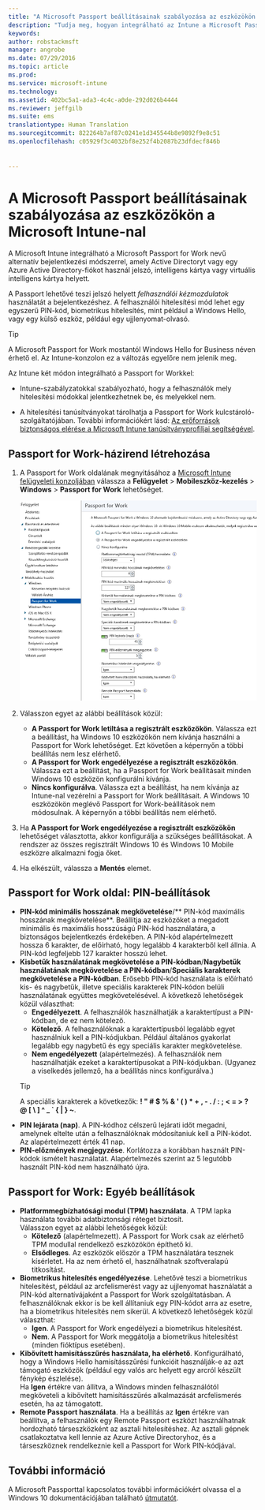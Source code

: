 ```yaml
---
title: "A Microsoft Passport beállításainak szabályozása az eszközökön | Microsoft Intune"
description: "Tudja meg, hogyan integrálható az Intune a Microsoft Passport for Work nevű alternatív bejelentkezési módszerrel, amely Active Directoryt vagy egy Azure Active Directory-fiókot használ jelszó, intelligens kártya vagy virtuális intelligens kártya helyett."
keywords: 
author: robstackmsft
manager: angrobe
ms.date: 07/29/2016
ms.topic: article
ms.prod: 
ms.service: microsoft-intune
ms.technology: 
ms.assetid: 402bc5a1-ada3-4c4c-a0de-292d026b4444
ms.reviewer: jeffgilb
ms.suite: ems
translationtype: Human Translation
ms.sourcegitcommit: 822264b7af87c0241e1d345544b8e9892f9e8c51
ms.openlocfilehash: c05929f3c4032bf8e252f4b2087b23dfdecf846b


---
```


# A Microsoft Passport beállításainak szabályozása az eszközökön a Microsoft Intune-nal
A Microsoft Intune integrálható a Microsoft Passport for Work nevű alternatív bejelentkezési módszerrel, amely Active Directoryt vagy egy Azure Active Directory-fiókot használ jelszó, intelligens kártya vagy virtuális intelligens kártya helyett.

A Passport lehetővé teszi jelszó helyett *felhasználói kézmozdulatok* használatát a bejelentkezéshez. A felhasználói hitelesítési mód lehet egy egyszerű PIN-kód, biometrikus hitelesítés, mint például a Windows Hello, vagy egy külső eszköz, például egy ujjlenyomat-olvasó.

>[!TIP]
>A Microsoft Passport for Work mostantól Windows Hello for Business néven érhető el. Az Intune-konzolon ez a változás egyelőre nem jelenik meg.

Az Intune két módon integrálható a Passport for Workkel:

-   Intune-szabályzatokkal szabályozható, hogy a felhasználók mely hitelesítési módokkal jelentkezhetnek be, és melyekkel nem.

-   A hitelesítési tanúsítványokat tárolhatja a Passport for Work kulcstároló-szolgáltatójában. További információkért lásd: [Az erőforrások biztonságos elérése a Microsoft Intune tanúsítványprofiljai segítségével](secure-resource-access-with-certificate-profiles.md).

## Passport for Work-házirend létrehozása

1.  A Passport for Work oldalának megnyitásához a [Microsoft Intune felügyeleti konzoljában](https://manage.microsoft.com) válassza a **Felügyelet** &gt; **Mobileszköz-kezelés** &gt; **Windows** &gt; **Passport for Work** lehetőséget.

    ![Passport for Work oldal](../media/passport.png)

2.  Válasszon egyet az alábbi beállítások közül:
    - **A Passport for Work letiltása a regisztrált eszközökön**. Válassza ezt a beállítást, ha Windows 10 eszközökön nem kívánja használni a Passport for Work lehetőséget. Ezt követően a képernyőn a többi beállítás nem lesz elérhető.
    - **A Passport for Work engedélyezése a regisztrált eszközökön**. Válassza ezt a beállítást, ha a Passport for Work beállításait minden Windows 10 eszközön konfigurálni kívánja.
    - **Nincs konfigurálva**. Válassza ezt a beállítást, ha nem kívánja az Intune-nal vezérelni a Passport for Work beállításait. A Windows 10 eszközökön meglévő Passport for Work-beállítások nem módosulnak. A képernyőn a többi beállítás nem elérhető.
3.  Ha **A Passport for Work engedélyezése a regisztrált eszközökön** lehetőséget választotta, akkor konfigurálja a szükséges beállításokat. A rendszer az összes regisztrált Windows 10 és Windows 10 Mobile eszközre alkalmazni fogja őket.
4.  Ha elkészült, válassza a **Mentés** elemet.

## Passport for Work oldal: PIN-beállítások


- **PIN-kód minimális hosszának megkövetelése**/** PIN-kód maximális hosszának megkövetelése**. Beállítja az eszközöket a megadott minimális és maximális hosszúságú PIN-kód használatára, a biztonságos bejelentkezés érdekében. A PIN-kód alapértelmezett hossza 6 karakter, de előírható, hogy legalább 4 karakterből kell állnia. A PIN-kód legfeljebb 127 karakter hosszú lehet.
- **Kisbetűk használatának megkövetelése a PIN-kódban**/**Nagybetűk használatának megkövetelése a PIN-kódban**/**Speciális karakterek megkövetelése a PIN-kódban**. Erősebb PIN-kód használata is előírható kis- és nagybetűk, illetve speciális karakterek PIN-kódon belüli használatának együttes megkövetelésével. A következő lehetőségek közül választhat:
    - **Engedélyezett**. A felhasználók használhatják a karaktertípust a PIN-kódban, de ez nem kötelező.
    - **Kötelező**. A felhasználóknak a karaktertípusból legalább egyet használniuk kell a PIN-kódjukban. Például általános gyakorlat legalább egy nagybetű és egy speciális karakter megkövetelése.
    - **Nem engedélyezett** (alapértelmezés). A felhasználók nem használhatják ezeket a karaktertípusokat a PIN-kódjukban. (Ugyanez a viselkedés jellemző, ha a beállítás nincs konfigurálva.)
    > [!TIP]
    > A speciális karakterek a következők: **! " # $ % &amp; ' ( ) &#42; + , - . / : ; &lt; = &gt; ? @ [ \ ] ^ _ &#96; { &#124; } ~**.
- **PIN lejárata (nap)**. A PIN-kódhoz célszerű lejárati időt megadni, amelynek eltelte után a felhasználóknak módosítaniuk kell a PIN-kódot. Az alapértelmezett érték 41 nap.
- **PIN-előzmények megjegyzése**. Korlátozza a korábban használt PIN-kódok ismételt használatát. Alapértelmezés szerint az 5 legutóbb használt PIN-kód nem használható újra.


## Passport for Work: Egyéb beállítások

- **Platformmegbízhatósági modul (TPM) használata**. A TPM lapka használata további adatbiztonsági réteget biztosít.<br>Válasszon egyet az alábbi lehetőségek közül:
    - **Kötelező** (alapértelmezett). A Passport for Work csak az elérhető TPM modullal rendelkező eszközökön építhető ki.
    - **Elsődleges**. Az eszközök először a TPM használatára tesznek kísérletet. Ha az nem érhető el, használhatnak szoftveralapú titkosítást.
- **Biometrikus hitelesítés engedélyezése**. Lehetővé teszi a biometrikus hitelesítést, például az arcfelismerést vagy az ujjlenyomat használatát a PIN-kód alternatívájaként a Passport for Work szolgáltatásban. A felhasználóknak ekkor is be kell állítaniuk egy PIN-kódot arra az esetre, ha a biometrikus hitelesítés nem sikerül. A következő lehetőségek közül választhat:
    - **Igen**. A Passport for Work engedélyezi a biometrikus hitelesítést.
    - **Nem**. A Passport for Work meggátolja a biometrikus hitelesítést (minden fióktípus esetében).
- **Kibővített hamisításszűrés használata, ha elérhető**. Konfigurálható, hogy a Windows Hello hamisításszűrési funkcióit használják-e az azt támogató eszközök (például egy valós arc helyett egy arcról készült fénykép észlelése).<br>Ha **Igen** értékre van állítva, a Windows minden felhasználótól megköveteli a kibővített hamisításszűrés alkalmazását arcfelismerés esetén, ha az támogatott.
- **Remote Passport használata**. Ha a beállítás az **Igen** értékre van beállítva, a felhasználók egy Remote Passport eszközt használhatnak hordozható társeszközként az asztali hitelesítéshez. Az asztali gépnek csatlakoztatva kell lennie az Azure Active Directoryhoz, és a társeszköznek rendelkeznie kell a Passport for Work PIN-kódjával.

## További információ
A Microsoft Passporttal kapcsolatos további információkért olvassa el a Windows 10 dokumentációjában található [útmutatót](https://technet.microsoft.com/library/mt589441.aspx).



<!--HONumber=Aug16_HO1-->


